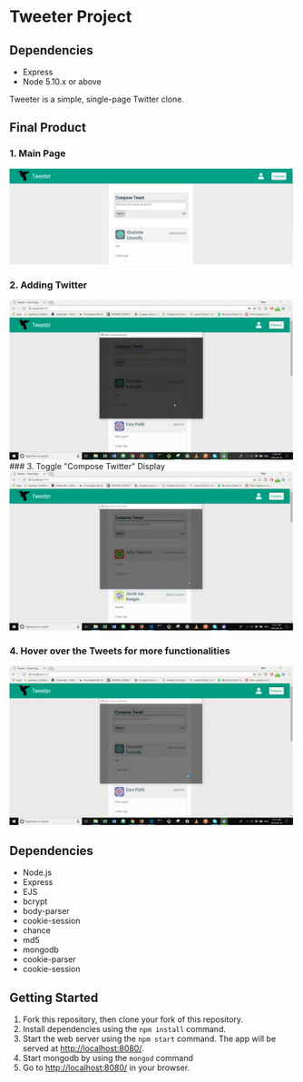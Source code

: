 # Tweeter Project

## Dependencies

- Express
- Node 5.10.x or above

Tweeter is a simple, single-page Twitter clone.

## Final Product

### 1. Main Page

<img src="public/images/MainPage.JPG" width="500">

### 2. Adding Twitter

<img src="public/images/addingTweet.gif" width="500">
### 3. Toggle "Compose Twitter" Display

<img src="public/images/toggleCollapseComposeTweet.gif" width="500">

### 4. Hover over the Tweets for more functionalities

<img src="public/images/hoverFunctionalities.gif" width="500">

## Dependencies

- Node.js
- Express
- EJS
- bcrypt
- body-parser
- cookie-session
- chance
- md5
- mongodb
- cookie-parser
- cookie-session

## Getting Started

1. Fork this repository, then clone your fork of this repository.
2. Install dependencies using the `npm install` command.
3. Start the web server using the `npm start` command. The app will be served at <http://localhost:8080/>.
4. Start mongodb by using the `mongod` command
5. Go to <http://localhost:8080/> in your browser.
